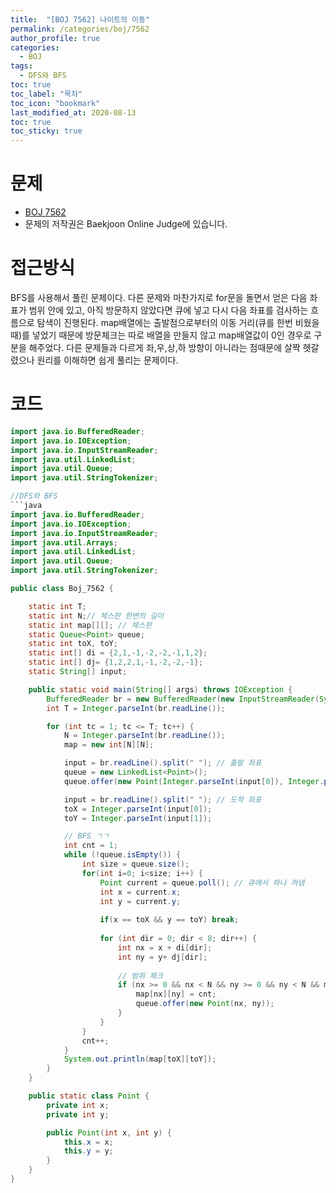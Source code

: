 ```yaml
---
title:  "[BOJ 7562] 나이트의 이동"
permalink: /categories/boj/7562
author_profile: true
categories:
  - BOJ
tags:
  - DFS와 BFS
toc: true
toc_label: "목차"
toc_icon: "bookmark"
last_modified_at: 2020-08-13 
toc: true
toc_sticky: true
---
```

# 문제
* [BOJ 7562](https://www.acmicpc.net/problem/7562)
* 문제의 저작권은 Baekjoon Online Judge에 있습니다.  

# 접근방식 
BFS를 사용해서 풀린 문제이다. 다른 문제와 마찬가지로 for문을 돌면서 얻은 다음 좌표가 범위 안에 있고, 아직 방문하지 않았다면 큐에 넣고 다시 다음 좌표를 검사하는 흐름으로 탐색이 진행된다. map배열에는 출발점으로부터의 이동 거리(큐를 한번 비웠을 때)를 넣었기 때문에 방문체크는 따로 배열을 만들지 않고 map배열값이 0인 경우로 구분을 해주었다. 다른 문제들과 다르게 좌,우,상,하 방향이 아니라는 점때문에 살짝 헷갈렸으나 원리를 이해하면 쉽게 풀리는 문제이다.

# 코드
```java
import java.io.BufferedReader;
import java.io.IOException;
import java.io.InputStreamReader;
import java.util.LinkedList;
import java.util.Queue;
import java.util.StringTokenizer;

//DFS와 BFS
```java
import java.io.BufferedReader;
import java.io.IOException;
import java.io.InputStreamReader;
import java.util.Arrays;
import java.util.LinkedList;
import java.util.Queue;
import java.util.StringTokenizer;

public class Boj_7562 {

	static int T;
	static int N;// 체스판 한변의 길이
	static int map[][]; // 체스판
	static Queue<Point> queue;
	static int toX, toY;
	static int[] di = {2,1,-1,-2,-2,-1,1,2};
	static int[] dj= {1,2,2,1,-1,-2,-2,-1};
	static String[] input;

	public static void main(String[] args) throws IOException {
		BufferedReader br = new BufferedReader(new InputStreamReader(System.in));
		int T = Integer.parseInt(br.readLine());

		for (int tc = 1; tc <= T; tc++) {
			N = Integer.parseInt(br.readLine());
			map = new int[N][N];

			input = br.readLine().split(" "); // 출발 좌표
			queue = new LinkedList<Point>();
			queue.offer(new Point(Integer.parseInt(input[0]), Integer.parseInt(input[1]))); // 출발좌표 큐에 넣기

			input = br.readLine().split(" "); // 도착 좌표
			toX = Integer.parseInt(input[0]);
			toY = Integer.parseInt(input[1]);

			// BFS ㄱㄱ
			int cnt = 1;
			while (!queue.isEmpty()) {
				int size = queue.size();
				for(int i=0; i<size; i++) {
					Point current = queue.poll(); // 큐에서 하나 꺼냄
					int x = current.x;
					int y = current.y;
					
					if(x == toX && y == toY) break; 
					
					for (int dir = 0; dir < 8; dir++) {
						int nx = x + di[dir];
						int ny = y+ dj[dir];
						
						// 범위 체크
						if (nx >= 0 && nx < N && ny >= 0 && ny < N && map[nx][ny] == 0) {
							map[nx][ny] = cnt;
							queue.offer(new Point(nx, ny));
						}
					}
				}
				cnt++;
			}
			System.out.println(map[toX][toY]);
		}
	}

	public static class Point {
		private int x;
		private int y;

		public Point(int x, int y) {
			this.x = x;
			this.y = y;
		}
	}
}
```